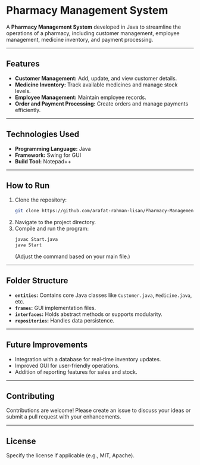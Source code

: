 # Pharmacy Management System

A **Pharmacy Management System** developed in Java to streamline the operations of a pharmacy, including customer management, employee management, medicine inventory, and payment processing.

---

## Features
- **Customer Management:** Add, update, and view customer details.
- **Medicine Inventory:** Track available medicines and manage stock levels.
- **Employee Management:** Maintain employee records.
- **Order and Payment Processing:** Create orders and manage payments efficiently.

---

## Technologies Used
- **Programming Language:** Java
- **Framework:**  Swing for GUI
- **Build Tool:** Notepad++

---

## How to Run
1. Clone the repository:
   ```bash
   git clone https://github.com/arafat-rahman-lisan/Pharmacy-Management-System.git
   ```
2. Navigate to the project directory.
3. Compile and run the program:
   ```bash
   javac Start.java
   java Start
   ```
   (Adjust the command based on your main file.)

---

## Folder Structure
- **`entities`:** Contains core Java classes like `Customer.java`, `Medicine.java`, etc.
- **`frames`:** GUI implementation files.
- **`interfaces`:** Holds abstract methods or supports modularity.
- **`repositories`:** Handles data persistence.

---

## Future Improvements
- Integration with a database for real-time inventory updates.
- Improved GUI for user-friendly operations.
- Addition of reporting features for sales and stock.

---

## Contributing
Contributions are welcome! Please create an issue to discuss your ideas or submit a pull request with your enhancements.

---

## License
Specify the license if applicable (e.g., MIT, Apache).
